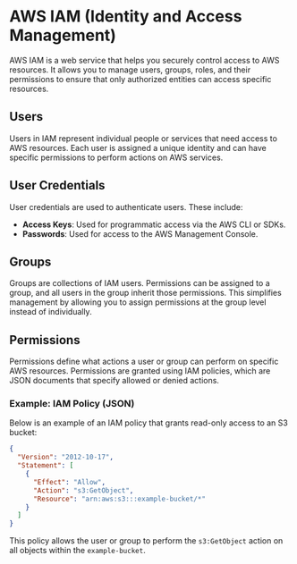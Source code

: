 # AWS IAM (Identity and Access Management)

AWS IAM is a web service that helps you securely control access to AWS resources. It allows you to manage users, groups, roles, and their permissions to ensure that only authorized entities can access specific resources.

## Users
Users in IAM represent individual people or services that need access to AWS resources. Each user is assigned a unique identity and can have specific permissions to perform actions on AWS services.

## User Credentials
User credentials are used to authenticate users. These include:
- **Access Keys**: Used for programmatic access via the AWS CLI or SDKs.
- **Passwords**: Used for access to the AWS Management Console.

## Groups
Groups are collections of IAM users. Permissions can be assigned to a group, and all users in the group inherit those permissions. This simplifies management by allowing you to assign permissions at the group level instead of individually.

## Permissions
Permissions define what actions a user or group can perform on specific AWS resources. Permissions are granted using IAM policies, which are JSON documents that specify allowed or denied actions.

### Example: IAM Policy (JSON)
Below is an example of an IAM policy that grants read-only access to an S3 bucket:

```json
{
  "Version": "2012-10-17",
  "Statement": [
    {
      "Effect": "Allow",
      "Action": "s3:GetObject",
      "Resource": "arn:aws:s3:::example-bucket/*"
    }
  ]
}
```

This policy allows the user or group to perform the `s3:GetObject` action on all objects within the `example-bucket`.


